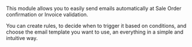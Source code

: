 
This module allows you to easily send emails automatically at Sale Order confirmation or Invoice validation.

You can create rules, to decide when to trigger it based on conditions, and choose the email template you want to use, an everything in a simple and intuitive way.
